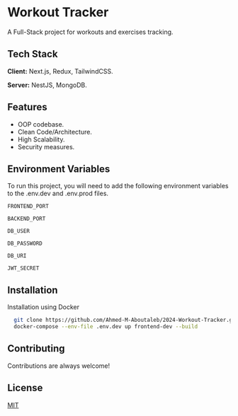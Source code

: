 # Workout Tracker

A Full-Stack project for workouts and exercises tracking.

## Tech Stack

**Client:** Next.js, Redux, TailwindCSS.

**Server:** NestJS, MongoDB.

## Features

- OOP codebase.
- Clean Code/Architecture.
- High Scalability.
- Security measures.

## Environment Variables

To run this project, you will need to add the following environment variables to the .env.dev and .env.prod files.

`FRONTEND_PORT`

`BACKEND_PORT`

`DB_USER`

`DB_PASSWORD`

`DB_URI`

`JWT_SECRET`

## Installation

Installation using Docker

```bash
  git clone https://github.com/Ahmed-M-Aboutaleb/2024-Workout-Tracker.git
  docker-compose --env-file .env.dev up frontend-dev --build
```

## Contributing

Contributions are always welcome!

## License

[MIT](https://choosealicense.com/licenses/mit/)
